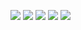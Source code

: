 ![](https://github-profile-summary-cards.vercel.app/api/cards/profile-details?username=Maxsim2203&theme=solarized_dark)
![](https://github-profile-summary-cards.vercel.app/api/cards/most-commit-language?username=Maxsim2203&theme=solarized_dark)
![](https://github-profile-summary-cards.vercel.app/api/cards/repos-per-language?username=Maxsim2203&theme=solarized_dark)
![](https://github-profile-summary-cards.vercel.app/api/cards/stats?username=Maxsim2203&theme=solarized_dark)
![](https://github-profile-summary-cards.vercel.app/api/cards/productive-timeMousername=Maxsim2203&theme=solarized_dark)
